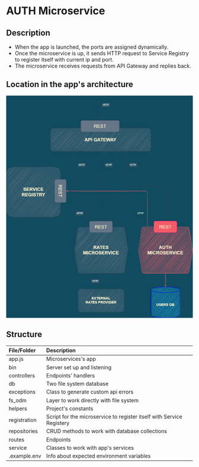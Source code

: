 # AUTH Microservice

## Description

- When the app is launched, the ports are assigned dynamically.
- Once the microservice is up, it sends HTTP request to Service Registry to register itself with current ip and port.
- The microservice receives requests from API Gateway and replies back.

## Location in the app's architecture

![Microservices Architecture](./microservices-auth-service.png)

## Structure

| File/Folder  | Description                                                           |
| :----------- | :-------------------------------------------------------------------- |
| app.js       | Microservices's app                                                   |
| bin          | Server set up and listening                                           |
| controllers  | Endpoints' handlers                                                   |
| db           | Two file system database                                              |
| exceptions   | Class to generate custom api errors                                   |
| fs_odm       | Layer to work directly with file system                               |
| helpers      | Project's constants                                                   |
| registration | Script for the microservice to register itself with Service Registery |
| repositories | CRUD methods to work with database collections                        |
| routes       | Endpoints                                                             |
| service      | Classes to work with app's services                                   |
| .example.env | Info about expected environment variables                             |
